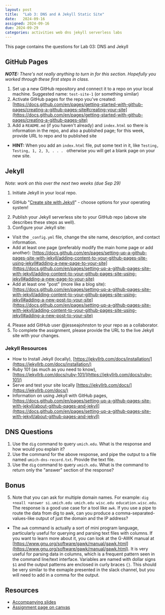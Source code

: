 ```yaml
---
layout: post
title:  "Lab 3: DNS and A Jekyll Static Site"
date:   2024-09-16
assigned: 2024-09-16
due: 2024-09-29
categories: activities web dns jekyll serverless labs
---
```



This page contains the questions for Lab 03: DNS and Jekyll

## GitHub Pages

_**NOTE:** There's not really anything to turn in for this section. Hopefully you worked through these first steps in class._

1. Set up a new GitHub repository and connect it to a repo on your local machine. Suggested name: `test-site-1` (or something similar)
2. Activate GitHub pages for the repo you've created: [https://docs.github.com/en/pages/getting-started-with-github-pages/creating-a-github-pages-site#creating-your-site](https://docs.github.com/en/pages/getting-started-with-github-pages/creating-a-github-pages-site)
3. Add a `README.md` (if you haven't already) and `index.html` so there is information in the repo, and also a published page; for this week, provide URL to repo and to published site
  * **HINT:** When you add an `index.html` file, put some text in it, like `Testing, Testing, 1, 2, 3, . . . ` otherwise you will get a blank page on your new site. 

## Jekyll

_Note: work on this over the next two weeks (due Sep 29)_

1. Initiate Jekyll in your local repo.
  * GitHub "[Create site with Jekyll](https://docs.github.com/en/pages/setting-up-a-github-pages-site-with-jekyll/creating-a-github-pages-site-with-jekyll)" - choose options for your operating system!
2. Publish your Jekyll serverless site to your GitHub repo (above site describes these steps as well).
3. Configure your Jekyll site:
  * Visit the `_config.yml` file, change the site name, description, and contact information.
  * Add at least one page (preferably modify the main home page or add another): [https://docs.github.com/en/pages/setting-up-a-github-pages-site-with-jekyll/adding-content-to-your-github-pages-site-using-jekyll#adding-a-new-page-to-your-site](https://docs.github.com/en/pages/setting-up-a-github-pages-site-with-jekyll/adding-content-to-your-github-pages-site-using-jekyll#adding-a-new-page-to-your-site)
  * Add at least one "post" (more like a blog site): [https://docs.github.com/en/pages/setting-up-a-github-pages-site-with-jekyll/adding-content-to-your-github-pages-site-using-jekyll#adding-a-new-post-to-your-site](https://docs.github.com/en/pages/setting-up-a-github-pages-site-with-jekyll/adding-content-to-your-github-pages-site-using-jekyll#adding-a-new-post-to-your-site)
4. Please add GitHub user @jesseajohnston to your repo as a collaborator. 
5. To complete the assignment, please provide the URL to the live Jekyll site with your changes.

### Jekyll Resources
  
  * How to Install Jekyll (locally), [https://jekyllrb.com/docs/installation/](https://jekyllrb.com/docs/installation/)
  * Ruby 101 (as much as you need to know), [https://jekyllrb.com/docs/ruby-101/](https://jekyllrb.com/docs/ruby-101/)
  * Serve and test your site locally [https://jekyllrb.com/docs/](https://jekyllrb.com/docs/)
  * Information on using Jekyll with GitHub pages, [https://docs.github.com/en/pages/setting-up-a-github-pages-site-with-jekyll/about-github-pages-and-jekyll](https://docs.github.com/en/pages/setting-up-a-github-pages-site-with-jekyll/about-github-pages-and-jekyll)

## DNS Questions

1. Use the `dig` command to query `umich.edu`. What is the response and how would you explain it?
3. Use the command for the above response, and pipe the output to a file named `umich-dns-record.txt`. Provide the text file.
2. Use the `dig` command to query `umich.edu`. What is the command to return only the "answer" section of the response?  

## Bonus

5. Note that you can ask for multiple domain names. For example: `dig +noall +answer si.umich.edu umich.edu wisc.edu education.wisc.edu`. The response is a good use case for a tool like `awk`. If you use a pipe to route the data from dig to awk, can you produce a comma-separated-values-like output of just the domain and the IP address? 
  * The `awk` command is actually a sort of mini program language, particularly useful for querying and parsing text files with columns. If you want to learn more about it, you can look at the G-AWK manual at [https://www.gnu.org/software/gawk/manual/gawk.html](https://www.gnu.org/software/gawk/manual/gawk.html). It is very useful for parsing data in columns, which is a frequent pattern seen in the command line/text interface. Variables are named with dollar signs `$1` and the output patterns are enclosed in curly braces `{}`. This should be very similar to the exmaple presented in the slack channel, but you will need to add in a comma for the output.

## Resources

* [Accompanying slides][slides]
* [Assignment page on canvas][canvas-link]

[slides]: https://docs.google.com/presentation/d/1iSu3lnByhIsORFVL93oMJ-zAog23SaKpj_bo5VA4V70/edit?usp=sharing
[canvas-link]: https://umich.instructure.com/courses/698670/assignments/2472580
